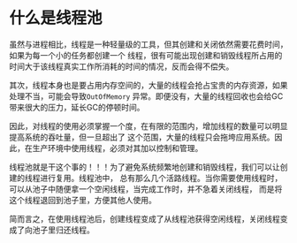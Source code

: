什么是线程池
===============================================================
虽然与进程相比，线程是一种轻量级的工具，但其创建和关闭依然需要花费时间，如果为每一个小的任务都创建一个
线程，很有可能出现创建和销毁线程所占用的时间大于该线程真实工作所消耗的时间的情况，反而会得不偿失。

其次，线程本身也是要占用内存空间的，大量的线程会抢占宝贵的内存资源，如果处理不当，可能会导致`OutOfMemory`
异常。即便没有，大量的线程回收也会给GC带来很大的压力，延长GC的停顿时间。

因此，对线程的使用必须掌握一个度，在有限的范围内，增加线程的数量可以明显提高系统的吞吐量，但一旦超出了
这个范围，大量的线程只会拖垮应用系统。因此，在生产环境中使用线程，必须对其加以控制和管理。

线程池就是干这个事的！！！为了避免系统频繁地创建和销毁线程，我们可以让创建的线程进行复用。线程池中，
总有那么几个活路线程。当你需要使用线程时，可以从池子中随便拿一个空闲线程，当完成工作时，并不急着关闭线程，
而是将这个线程退回到池子里，方便其他人使用。

简而言之，在使用线程池后，创建线程变成了从线程池获得空闲线程，关闭线程变成了向池子里归还线程。
